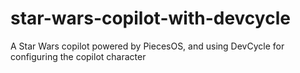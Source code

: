 # star-wars-copilot-with-devcycle
A Star Wars copilot powered by PiecesOS, and using DevCycle for configuring the copilot character
